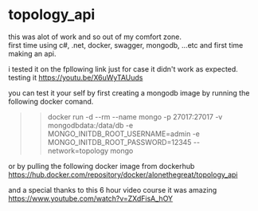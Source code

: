 # topology_api

this was alot of work and so out of my comfort zone.  
first time using c#, .net, docker, swagger, mongodb, ...etc and first time making an api.

 i tested it on the fpllowing link just for case it didn't work as expected.  
testing it https://youtu.be/X6uWyTAUuds

you can test it your self by first creating a mongodb image by running the following docker comand.  
 >>   docker run -d --rm --name mongo -p 27017:27017 -v mongodbdata:/data/db -e MONGO_INITDB_ROOT_USERNAME=admin -e MONGO_INITDB_ROOT_PASSWORD=12345 --network=topology mongo

or by pulling the following docker image from dockerhub
https://hub.docker.com/repository/docker/alonethegreat/topology_api


and a special thanks to this 6 hour video course it was amazing  https://www.youtube.com/watch?v=ZXdFisA_hOY
